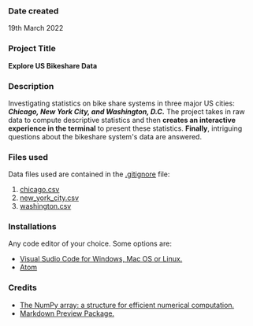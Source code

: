 ### Date created
19th March 2022

### Project Title
**Explore US Bikeshare Data**

### Description
Investigating statistics on bike share systems in three major US cities: ***Chicago, New York City, and Washington, D.C.*** 
The project takes in raw data to compute descriptive statistics and then **creates an interactive experience in the terminal** to present these statistics. **Finally**, intriguing questions about the bikeshare system's data are answered.

### Files used
Data files used are contained in the [.gitignore](pdsnd_github/.gitignore) file:
1. [chicago.csv](pdsnd_github/.gitignore)
2. [new_york_city.csv](pdsnd_github/.gitignore)
3. [washington.csv](pdsnd_github/.gitignore)

### Installations
Any code editor of your choice. Some options are:
* [Visual Sudio Code for Windows, Mac OS or Linux.](https://code.visualstudio.com/download) 
* [Atom](https://atom.io/)

### Credits
* [The NumPy array: a structure for efficient numerical computation.](https://hal.inria.fr/inria-00564007/document)
* [Markdown Preview Package.](https://github.com/atom/markdown-preview)

